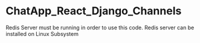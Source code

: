 # ChatApp_React_Django_Channels
Redis Server must be running in order to use this code. Redis server can be installed on Linux Subsystem
